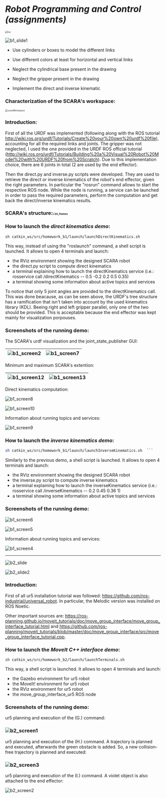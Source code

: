 # _Robot Programming and Control (assignments)_

<img src="docImages/hw.png" alt="hw" style="zoom: 50%;" />

![b1_slide1](docImages/b1_slide1.png)

- Use cylinders or boxes to model the different links
- Use different colors at least for horizontal and vertical links
- Neglect the cylindrical base present in the drawing 
- Neglect the gripper present in the drawing

- Implement the direct and inverse kinematic

### Characterization of the SCARA's workspace:

<img src="docImages/b1_scaraWorkspace.png" alt="scaraWorkspace" style="zoom: 50%;" />

### Introduction:

First of all the URDF was implemented (following along with the ROS tutorial http://wiki.ros.org/urdf/Tutorials/Create%20your%20own%20urdf%20file), accounting for all the required links and joints. The gripper was not neglected, I used the one provided in the URDF ROS official tutorial (http://wiki.ros.org/urdf/Tutorials/Building%20a%20Visual%20Robot%20Model%20with%20URDF%20from%20Scratch). Due to this implementation choice, there are 6 joints in total (2 are used by the end effector).

Then the direct.py and inverse.py scripts were developed. They are used to retrieve the direct or inverse kinematics of the robot's end effector, given the right parameters. In particular the "rosrun" command allows to start the respective ROS node. While the node is running, a service can be launched in order to pass the required parameters, perform the computation and get back the direct/inverse kinematics results.

### SCARA's structure:<img src="docImages/b1_frames.jpg" alt="b1_frames" style="zoom: 50%;" />

### How to launch the _direct kinematics demo_:

```
sh catkin_ws/src/homework_b1/launch/launchDirectKinematics.sh
```

This way, instead of using the "roslaunch" command, a shell script is launched. It allows to open 4 terminals and launch:

- the RViz environment showing the designed SCARA robot
- the direct.py script to compute direct kinematics
- a terminal explaining how to launch the directKinematics service (i.e.: rosservice call /directKinematics -- 0.5 -0.2 0.2 0.5 0.35)
- a terminal showing some information about active topics and services

To notice that only 5 joint angles are provided to the directKinematics call. This was done beacause, as can be seen above, the URDF's tree structure has a ramification that isn't taken into account by the used kinematics library (KDL). Beeing right and left gripper parallel, only one of the two should be provided. This is acceptable  because the end effector was kept mainly for visualization porpouses.

### Screenshots of the running demo:

The SCARA's urdf visualization and the joint_state_publisher GUI:

| ![b1_screen2](docImages/b1_screen2.png) | ![b1_screen7](docImages/b1_screen7.png) |
| ------------------------------------------------------------ | ------------------------------------------------------------ |

Minimum and maximum SCARA's extention:

| ![b1_screen12](docImages/b1_screen12.png) | ![b1_screen13](docImages/b1_screen13.png) |
| ------------------------------------------------------------ | ------------------------------------------------------------ |

Direct kinematics computation:

![b1_screen8](docImages/b1_screen8.png)

![b1_screen10](docImages/b1_screen10.png)



Information about running topics and services:

![b1_screen9](docImages/b1_screen9.png)

### How to launch the _inverse kinematics demo_:

```sh
sh catkin_ws/src/homework_b1/launch/launchInverseKinematics.sh  ```
```

Similarly to the previous demo, a shell script is launched. It allows to open 4 terminals and launch:

- the RViz environment showing the designed SCARA robot
- the inverse.py script to compute inverse kinematics
- a terminal explaining how to launch the inverseKinematics service (i.e.: rosservice call /inverseKinematics -- 0.2 0.45 0.36 1)
- a terminal showing some information about active topics and services

### Screenshots of the running demo:

![b1_screen6](docImages/b1_screen6.png)

![b1_screen5](docImages/b1_screen5.png)

Information about running topics and services:

![b1_screen4](docImages/b1_screen4.png)



----



![b2_slide](docImages/b2_slide.png)

![b2_slide2](docImages/b2_slide2.png)

### Introduction:

First of all ur5 installation tutorial was followed: https://github.com/ros-industrial/universal_robot. In particular, the Melodic version was installed on ROS Noetic.

Other important sources are: https://ros-planning.github.io/moveit_tutorials/doc/move_group_interface/move_group_interface_tutorial.html and https://github.com/ros-planning/moveit_tutorials/blob/master/doc/move_group_interface/src/move_group_interface_tutorial.cpp.

### How to launch the _MoveIt C++ interface demo_:

```
sh catkin_ws/src/homework_b2/launch/launchTerminals.sh
```

This way, a shell script is launched. It allows to open 4 terminals and launch:

- the Gazebo environment for ur5 robot
- the MoveIt! environment for ur5 robot
- the RViz environment for ur5 robot
- the move_group_interface_ur5 ROS node

### Screenshots of the running demo:

ur5 planning and execution of the (G.) command:

### ![b2_screen1](docImages/b2_screen1.png)

ur5 planning and execution of the (H.) command. A trajectory is planned and executed, afterwards the green obstacle is added. So, a new collision-free trajectory is planned and executed:

### ![b2_screen3](docImages/b2_screen3.png)

ur5 planning and execution of the (I.) command. A violet object is also attached to the end effector:

![b2_screen2](docImages/b2_screen2.png)
